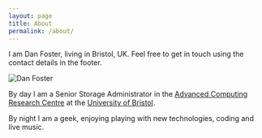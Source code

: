 ```yaml
---
layout: page
title: About
permalink: /about/
---
```

I am Dan Foster, living in Bristol, UK. Feel free to get in touch using the contact details in the footer.

![Dan Foster](https://gravatar.com/avatar/24a5149218dbb11fd849d9a26de4c682?s=200)

By day I am a Senior Storage Administrator in the [Advanced Computing Research Centre](https://www.acrc.bris.ac.uk) at the [University of Bristol](http://www.bristol.ac.uk).

By night I am a geek, enjoying playing with new technologies, coding and live music.

